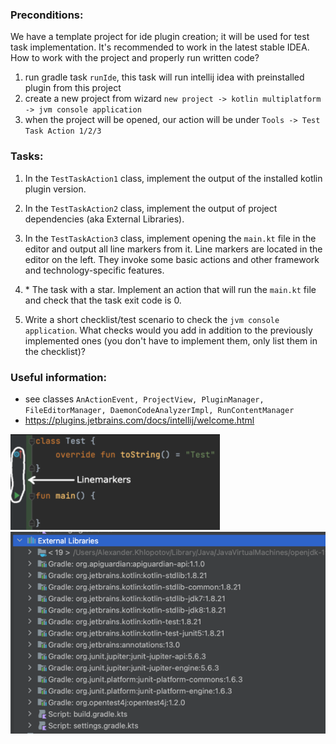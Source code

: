 ### Preconditions:
We have a template project for ide plugin creation; it will be used for test task implementation. It's recommended to work in the latest stable IDEA.
How to work with the project and properly run written code?
1) run gradle task `runIde`, this task will run intellij idea with preinstalled plugin from this project
2) create a new project from wizard `new project -> kotlin multiplatform -> jvm console application`
3) when the project will be opened, our action will be under `Tools -> Test Task Action 1/2/3`

### Tasks:
1) In the `TestTaskAction1` class, implement the output of the installed kotlin plugin version. 
2) In the `TestTaskAction2` class, implement the output of project dependencies (aka External Libraries).
3) In the `TestTaskAction3` class, implement opening the `main.kt` file in the editor and output all line markers from it. Line markers are located in the editor on the left. They invoke some basic actions and other framework and technology-specific features.

4) \* The task with a star. Implement an action that will run the `main.kt` file and check that the task exit code is 0.

5) Write a short checklist/test scenario to check the `jvm console application`. What checks would you add in addition to the previously implemented ones (you don't have to implement them, only list them in the checklist)? 

### Useful information:
- see classes `AnActionEvent, ProjectView, PluginManager, FileEditorManager, DaemonCodeAnalyzerImpl, RunContentManager`
- https://plugins.jetbrains.com/docs/intellij/welcome.html

![img.png](readme-resources/linemarkers.png) <br>
![img2.png](readme-resources/external-libraries.png)
